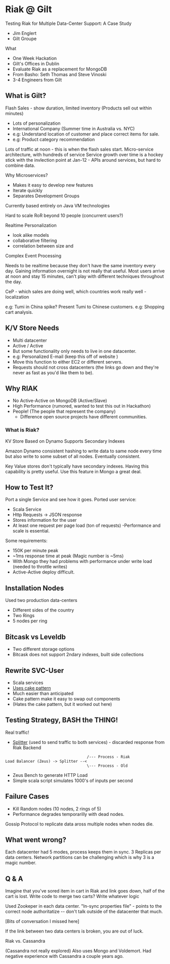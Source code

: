 Riak @ Gilt
====

Testing Riak for Multiple Data-Center Support: A Case Study

- Jim Englert
- Gilt Groupe

What

- One Week Hackation
- Gilt's Offices in Dublin
- Evaluate Riak as a replacement for MongoDB
- From Basho: Seth Thomas and Steve Vinoski
- 3-4 Engineers from Gilt

## What is Gilt?

Flash Sales - show duration, limited inventory (Products sell out within minutes)

  - Lots of personalization
  - International Company (Summer time in Australia vs. NYC) 
  - e.g: Understand location of customer and place correct items for sale.
  - e.g: Product category recommendation
  
Lots of traffic at noon - this is when the flash sales start.
Micro-service architecture, with hundreds of service
Service growth over time is a hockey stick with the invlection point at Jan-12 - APIs around services, but hard to combine data. 

Why Microservices?

- Makes it easy to develop new features
- Iterate quickly
- Separates Development Groups

Currently based entirely on Java VM technologies

Hard to scale RoR beyond 10 people (concurrent users?)

Realtime Personalization
 - look alike models
 - collaborative filtering
 - correlation between size and 
 
Complex Event Processing

Needs to be realtime because they don't have the same inventory every day. Gaining information overnight is not really that useful. Most users arrive at noon and stay 15 minutes, can't play with different techniques throughout the day.

CeP - which sales are doing well, which countries work really well - localization

e.g: Tumi in China spike? Present Tumi to Chinese customers.
e.g: Shopping cart analysis.

## K/V Store Needs

- Multi  datacenter
- Active / Active
- But some functionality only needs to live in one datacenter.
- e.g: Personalized E-mail (keep this off of website )
- Move this function to either EC2 or different servers.
- Requests should not cross datacenters (the links go down and they're never as fast as you'd like them to be).


## Why RIAK

- No Active-Active on MongoDB (Active/Slave)
- High Performance (rumored, wanted to test this out in Hackathon)
- People! (The people that represent the company)
  - Difference open source projects have different communities. 
  
### What is Riak?

  KV Store
  Based on Dynamo
  Supports Secondary Indexes

Amazon Dynamo consistent hashing to write data to same node every time but also write to some subset of all nodes. Eventually consistent. 

Key Value stores don't typically have secondary indexes. Having this capability is pretty useful. Use this feature in Mongo a great deal.

## How to Test It?

Port a single Service and see how it goes.
Ported user service:

- Scala Service
- Http Requests -> JSON response
- Stores information for the user
- At least one request per page load (ton of requests)
-Performance and scale is essential.

Some requirements:

- 150K per minute peak
- ~1ms response time at peak (Magic number is ~5ms)
- With Mongo they had problems with performance under write load (needed to throttle writes)
- Active-Active deploy difficult.

## Installation Nodes

Used two production data-centers
- Different sides of the country
- Two Rings
- 5 nodes per ring

## Bitcask vs Leveldb

- Two different storage options
- Bitcask does not support 2ndary indexes, built side collections

## Rewrite SVC-User

- Scala services
- [Uses cake pattern][1]
- Much easier than anticipated
- Cake pattern make it easy to swap out components
- (Hates the cake pattern, but it worked out here)

[1]: http://jonasboner.com/2008/10/06/real-world-scala-dependency-injection-di/

## Testing Strategy, BASH the THING!

Real traffic!

- [Splitter][2] (used to send traffic to both services) - discarded response from Riak Backend

[2]: https://www.github.com/ebowman/splitter

```                             
                                    /--- Process - Riak
Load Balancer (Zeus) -> Splitter --<
                                    \--- Process - Old
```

- Zeus Bench to generate HTTP Load
- Simple scala script simulates 1000's of inputs per second

## Failure Cases

- Kill Random nodes (10 nodes, 2 rings of 5)
- Performance degrades temporarilly with dead nodes.

Gossip Protocol to replicate data aross multiple nodes when nodes die.

## What went wrong?

Each datacenter had 5 modes, process keeps them in sync. 3 Replicas per data centers. Network partitions can be challenging which is why 3 is a magic number.

## Q & A

Imagine that you've sored item in cart in Riak and link goes down, half of the cart is lost. Write code to merge two carts? Write whatever logic 

Used Zookeper in each data center. "In-sync properties file" - points to the correct node authoritatize -- don't talk outside of the datacenter that much.

[Bits of conversation I missed here]

If the link between two data centers is broken, you are out of luck.

Riak vs. Cassandra

(Cassandra not really explored)
Also uses Mongo and Voldemort.
Had negative experience with Cassandra a couple years ago.






